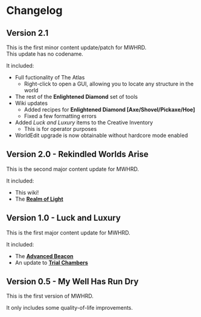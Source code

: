 # Changelog

## Version 2.1

This is the first minor content update/patch for MWHRD.\
This update has no codename.

It included:

- Full fuctionality of The Atlas
  - Right-click to open a GUI, allowing you to locate any structure in the world
- The rest of the **Enlightened Diamond** set of tools
- Wiki updates
  - Added recipes for **Enlightened Diamond [Axe/Shovel/Pickaxe/Hoe]**
  - Fixed a few formatting errors
- Added *Luck and Luxury* items to the Creative Inventory
  - This is for operator purposes
- WorldEdit upgrade is now obtainable without hardcore mode enabled

## Version 2.0 - Rekindled Worlds Arise

This is the second major content update for MWHRD.

It included:

- This wiki!
- The [**Realm of Light**](features#realm-of-light)

## Version 1.0 - Luck and Luxury

This is the first major content update for MWHRD.

It included:

- The [**Advanced Beacon**](features#beacons)
- An update to [**Trial Chambers**](features#trial-chambers)

## Version 0.5 - My Well Has Run Dry

This is the first version of MWHRD.

It only includes some quality-of-life improvements.